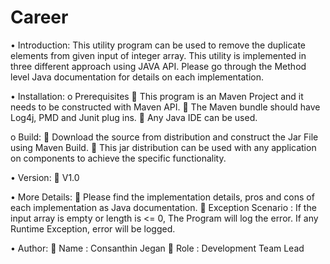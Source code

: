 # Career
•	Introduction:
This utility  program can be used to remove the duplicate elements from given input of integer array. 
This utility is implemented in three different approach using JAVA API. 
Please go through the Method level Java documentation for details on each implementation.

•	Installation:
  o	Prerequisites
    	This program is an Maven Project and it needs to be constructed with Maven API.
    	The Maven bundle should have Log4j, PMD and Junit plug ins.
    	Any Java IDE can be used.
    
  o	Build: 
    	Download the source from distribution and construct the Jar File using Maven Build. 
    	This jar distribution can be used with any application on components to achieve the specific functionality.
    
•	Version:
    	V1.0
  
•	More Details:
    	Please find the implementation details, pros and cons of each implementation as Java documentation.
    	Exception Scenario : If the input array is empty or length is <= 0, The Program will log the error. If any Runtime Exception, error will be logged.


•	Author:
    	Name : Consanthin Jegan 
  	Role :  Development Team Lead

